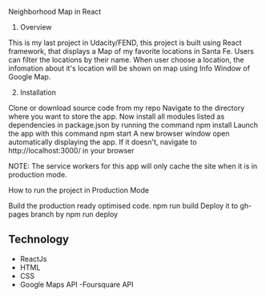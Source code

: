Neighborhood Map in React

1. Overview

This is my last project in Udacity/FEND, this project is built using React framework, that displays a Map of my favorite locations in Santa Fe. Users can filter the locations by their name. When user choose a location, the infomation about it's location will be shown on map using Info Window of Google Map.

2. Installation

Clone or download source code from my repo
Navigate to the directory where you want to store the app.
Now install all modules listed as dependencies in package.json by running the command npm install
Launch the app with this command npm start
A new browser window open automatically displaying the app. If it doesn't, navigate to http://localhost:3000/ in your browser

NOTE: The service workers for this app will only cache the site when it is in production mode.

How to run the project in Production Mode

Build the production ready optimised code. npm run build
Deploy it to gh-pages branch by npm run deploy

## Technology
- ReactJs
- HTML
- CSS
- Google Maps API
-Foursquare API
